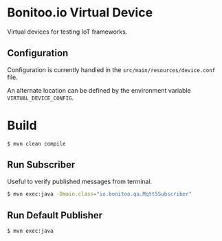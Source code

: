 # Bonitoo.io Virtual Device

Virtual devices for testing IoT frameworks.

## Configuration

Configuration is currently handled in the `src/main/resources/device.conf` file.

An alternate location can be defined by the environment variable `VIRTUAL_DEVICE_CONFIG`.

# Build

```shell
$ mvn clean compile
```

## Run Subscriber

Useful to verify published messages from terminal. 

```sh
$ mvn exec:java -Dmain.class="io.bonitoo.qa.Mqtt5Subscriber" 
```

## Run Default Publisher

```shell
$ mvn exec:java
```
